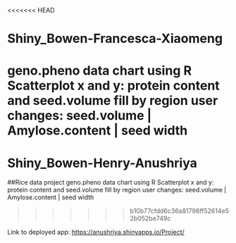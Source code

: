 <<<<<<< HEAD
# Shiny_Bowen-Francesca-Xiaomeng

geno.pheno data chart using R Scatterplot x and y: protein content and seed.volume fill by region user changes: seed.volume | Amylose.content | seed width
=======
# Shiny_Bowen-Henry-Anushriya

##Rice data project
geno.pheno data chart
using R Scatterplot
x and y: protein content and seed.volume
fill by region
user changes: seed.volume | Amylose.content | seed width
>>>>>>> b10b77cfdd6c36a81798ff52614e52b052be749c

Link to deployed app:
https://anushriya.shinyapps.io/Project/